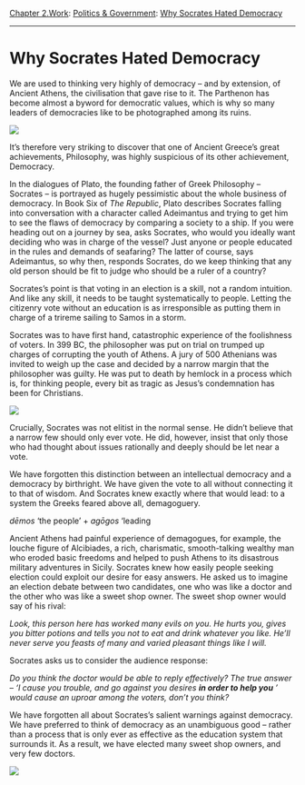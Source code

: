 [Chapter 2.Work](https://www.theschooloflife.com/thebookoflife/category/work/): [Politics & Government](https://www.theschooloflife.com/thebookoflife/category/work/politics-government/): [Why Socrates Hated Democracy](https://www.theschooloflife.com/thebookoflife/why-socrates-hated-democracy/)

* * *

# Why Socrates Hated Democracy

We are used to thinking very highly of democracy – and by extension, of Ancient Athens, the civilisation that gave rise to it. The Parthenon has become almost a byword for democratic values, which is why so many leaders of democracies like to be photographed among its ruins.

![](https://obamadiary.files.wordpress.com/2016/11/screen-shot-2016-11-16-at-7-56-58-pm.png?w=536&h=786)

It’s therefore very striking to discover that one of Ancient Greece’s great achievements, Philosophy, was highly suspicious of its other achievement, Democracy.

In the dialogues of Plato, the founding father of Greek Philosophy – Socrates – is portrayed as hugely pessimistic about the whole business of democracy.&nbsp;In Book Six of _The Republic_, Plato describes Socrates falling into conversation with a character called Adeimantus and trying to get him to see the flaws of democracy by comparing a society to a ship. If you were heading out on a journey by sea, asks Socrates, who would you ideally want deciding who was in charge of the vessel? Just anyone or people educated in the rules and demands of seafaring? The latter of course, says Adeimantus, so why then, responds Socrates, do we keep thinking that any old person should be fit to judge who should be a ruler of a country?

Socrates’s point is that voting in an election is a skill, not a random intuition. And like any skill, it needs to be taught systematically to people. Letting the citizenry vote without an education is as irresponsible as putting them in charge of a trireme sailing to Samos in a storm.

Socrates was to have first hand, catastrophic experience of the foolishness of voters. In 399 BC, the philosopher was put on trial on trumped up charges of corrupting the youth of Athens. A jury of 500 Athenians was invited to weigh up the case and decided by a narrow margin that the philosopher was guilty. He was put to death by hemlock in a process which is, for thinking people, every bit as tragic as Jesus’s condemnation has been for Christians.

![](https://upload.wikimedia.org/wikipedia/commons/8/8c/David_-_The_Death_of_Socrates.jpg)

Crucially, Socrates was not elitist in the normal sense. He didn’t believe that a narrow few should only ever vote. He did, however, insist that only those who had thought about issues rationally and deeply should be let near a vote.

We have forgotten this distinction between an intellectual democracy and a democracy by birthright. We have given the vote to all without connecting it to that of wisdom. And Socrates knew exactly where that would lead: to a system the Greeks feared above all, demagoguery.

_dēmos_ ‘the people’ + _agōgos_ ‘leading

Ancient Athens had painful experience of demagogues, for example, the louche figure of Alcibiades, a rich, charismatic, smooth-talking wealthy man who eroded basic freedoms and helped to push Athens to its disastrous military adventures in Sicily. Socrates knew how easily people seeking election could exploit our desire for easy answers. He asked us to imagine an election debate between two candidates, one who was like a doctor and the other who was like a sweet shop owner. The sweet shop owner would say of his rival:

_Look, this person here has worked many evils on you. He hurts you, gives you bitter potions and tells you not to eat and drink whatever you like. He’ll never serve you feasts of many and varied pleasant things like I will._

Socrates asks us to consider the audience response:

_Do you think the doctor would be able to reply effectively? The true answer – ‘I cause you trouble, and go against you desires_ **_in order to help you_** _’ would cause an uproar among the voters, don’t you think?_

We have forgotten all about Socrates’s salient warnings against democracy. We have preferred to think of democracy as an unambiguous good – rather than a process that is only ever as effective as the education system that surrounds it. As a result, we have elected many sweet shop owners, and very few doctors.

[![](https://img.youtube.com/vi/fLJBzhcSWTk/0.jpg)](https://www.youtube.com/embed/fLJBzhcSWTk '')
